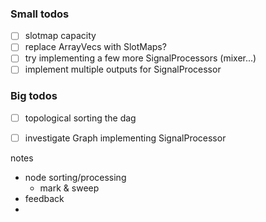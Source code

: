 ### Small todos
- [ ] slotmap capacity
- [ ] replace ArrayVecs with SlotMaps?
- [ ] try implementing a few more SignalProcessors (mixer...)
- [ ] implement multiple outputs for SignalProcessor

### Big todos
- [ ] topological sorting the dag
- [ ] investigate Graph implementing SignalProcessor


notes
- node sorting/processing
  - mark & sweep
- feedback
- 